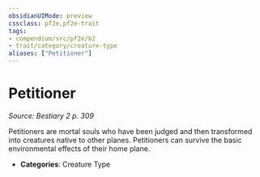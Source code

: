 ```yaml
---
obsidianUIMode: preview
cssclass: pf2e,pf2e-trait
tags:
- compendium/src/pf2e/b2
- trait/category/creature-type
aliases: ["Petitioner"]
---
```

# Petitioner  
*Source: Bestiary 2 p. 309*  

Petitioners are mortal souls who have been judged and then transformed into creatures native to other planes. Petitioners can survive the basic environmental effects of their home plane.

- **Categories**: Creature Type